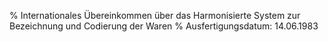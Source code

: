 % Internationales Übereinkommen über das Harmonisierte System zur Bezeichnung und Codierung der Waren
% Ausfertigungsdatum: 14.06.1983
 